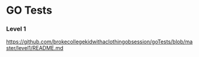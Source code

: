 # GO Tests

### Level 1 
https://github.com/brokecollegekidwithaclothingobsession/goTests/blob/master/level1/README.md